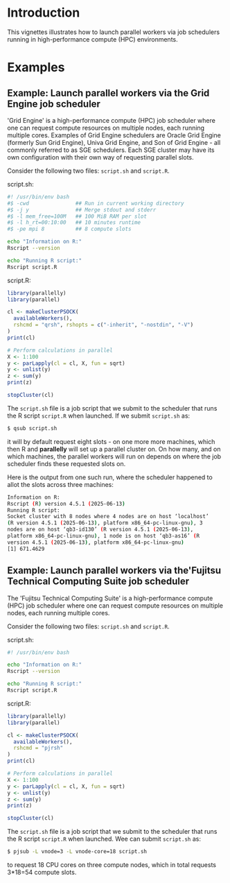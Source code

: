 <!--
%\VignetteIndexEntry{Parallel Workers on High-Performance Compute Environments}
%\VignetteAuthor{Henrik Bengtsson}
%\VignetteKeyword{R}
%\VignetteKeyword{package}
%\VignetteKeyword{vignette}
%\VignetteKeyword{HPC}
%\VignetteEngine{parallelly::selfonly}
-->


# Introduction

This vignettes illustrates how to launch parallel workers via job
schedulers running in high-performance compute (HPC) environments.


# Examples

## Example: Launch parallel workers via the Grid Engine job scheduler

'Grid Engine' is a high-performance compute (HPC) job scheduler where
one can request compute resources on multiple nodes, each running
multiple cores. Examples of Grid Engine schedulers are Oracle Grid
Engine (formerly Sun Grid Engine), Univa Grid Engine, and Son of Grid
Engine - all commonly referred to as SGE schedulers. Each SGE cluster
may have its own configuration with their own way of requesting
parallel slots.

Consider the following two files: `script.sh` and `script.R`.

script.sh:

```sh
#! /usr/bin/env bash
#$ -cwd               ## Run in current working directory
#$ -j y               ## Merge stdout and stderr
#$ -l mem_free=100M   ## 100 MiB RAM per slot
#$ -l h_rt=00:10:00   ## 10 minutes runtime 
#$ -pe mpi 8          ## 8 compute slots

echo "Information on R:"
Rscript --version

echo "Running R script:"
Rscript script.R
```

script.R:

```r
library(parallelly)
library(parallel)

cl <- makeClusterPSOCK(
  availableWorkers(),
  rshcmd = "qrsh", rshopts = c("-inherit", "-nostdin", "-V")
)
print(cl)

# Perform calculations in parallel
X <- 1:100
y <- parLapply(cl = cl, X, fun = sqrt)
y <- unlist(y)
z <- sum(y)
print(z)

stopCluster(cl)
```

The `script.sh` file is a job script that we submit to the scheduler
that runs the R script `script.R` when launched. If we submit
`script.sh` as:

```sh
$ qsub script.sh
```

it will by default request eight slots - on one more more machines,
which then R and **parallelly** will set up a parallel cluster on. On
how many, and on which machines, the parallel workers will run on
depends on where the job scheduler finds these requested slots on. 

Here is the output from one such run, where the scheduler happened to
allot the slots across three machines:

```sh
Information on R:
Rscript (R) version 4.5.1 (2025-06-13)
Running R script:
Socket cluster with 8 nodes where 4 nodes are on host ‘localhost’
(R version 4.5.1 (2025-06-13), platform x86_64-pc-linux-gnu), 3
nodes are on host ‘qb3-id130’ (R version 4.5.1 (2025-06-13), 
platform x86_64-pc-linux-gnu), 1 node is on host ‘qb3-as16’ (R 
version 4.5.1 (2025-06-13), platform x86_64-pc-linux-gnu)
[1] 671.4629
```



## Example: Launch parallel workers via the'Fujitsu Technical Computing Suite job scheduler

The 'Fujitsu Technical Computing Suite' is a high-performance compute
(HPC) job scheduler where one can request compute resources on
multiple nodes, each running multiple cores. 

Consider the following two files: `script.sh` and `script.R`.

script.sh:

```sh
#! /usr/bin/env bash

echo "Information on R:"
Rscript --version

echo "Running R script:"
Rscript script.R
```

script.R:

```r
library(parallelly)
library(parallel)

cl <- makeClusterPSOCK(
  availableWorkers(),
  rshcmd = "pjrsh"
)
print(cl)

# Perform calculations in parallel
X <- 1:100
y <- parLapply(cl = cl, X, fun = sqrt)
y <- unlist(y)
z <- sum(y)
print(z)

stopCluster(cl)
```

The `script.sh` file is a job script that we submit to the scheduler
that runs the R script `script.R` when launched. Wee can submit
`script.sh` as:

```sh
$ pjsub -L vnode=3 -L vnode-core=18 script.sh
```

to request 18 CPU cores on three compute nodes, which in total
requests 3*18=54 compute slots.
